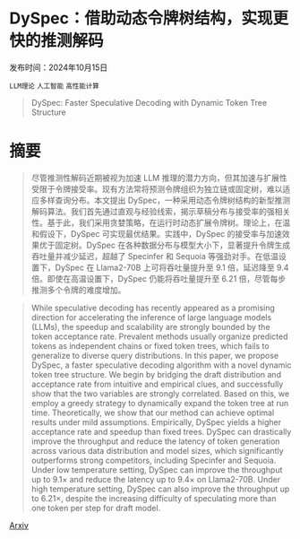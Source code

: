 # DySpec：借助动态令牌树结构，实现更快的推测解码

发布时间：2024年10月15日

`LLM理论` `人工智能` `高性能计算`

> DySpec: Faster Speculative Decoding with Dynamic Token Tree Structure

# 摘要

> 尽管推测性解码近期被视为加速 LLM 推理的潜力方向，但其加速与扩展性受限于令牌接受率。现有方法常将预测令牌组织为独立链或固定树，难以适应多样查询分布。本文提出 DySpec，一种采用动态令牌树结构的新型推测解码算法。我们首先通过直观与经验线索，揭示草稿分布与接受率的强相关性。基于此，我们采用贪婪策略，在运行时动态扩展令牌树。理论上，在温和假设下，DySpec 可实现最优结果。实践中，DySpec 的接受率与加速效果优于固定树。DySpec 在各种数据分布与模型大小下，显著提升令牌生成吞吐量并减少延迟，超越了 Specinfer 和 Sequoia 等强劲对手。在低温设置下，DySpec 在 Llama2-70B 上可将吞吐量提升至 9.1 倍，延迟降至 9.4 倍。即使在高温设置下，DySpec 仍能将吞吐量提升至 6.21 倍，尽管每步推测多个令牌的难度增加。

> While speculative decoding has recently appeared as a promising direction for accelerating the inference of large language models (LLMs), the speedup and scalability are strongly bounded by the token acceptance rate. Prevalent methods usually organize predicted tokens as independent chains or fixed token trees, which fails to generalize to diverse query distributions. In this paper, we propose DySpec, a faster speculative decoding algorithm with a novel dynamic token tree structure. We begin by bridging the draft distribution and acceptance rate from intuitive and empirical clues, and successfully show that the two variables are strongly correlated. Based on this, we employ a greedy strategy to dynamically expand the token tree at run time. Theoretically, we show that our method can achieve optimal results under mild assumptions. Empirically, DySpec yields a higher acceptance rate and speedup than fixed trees. DySpec can drastically improve the throughput and reduce the latency of token generation across various data distribution and model sizes, which significantly outperforms strong competitors, including Specinfer and Sequoia. Under low temperature setting, DySpec can improve the throughput up to 9.1$\times$ and reduce the latency up to 9.4$\times$ on Llama2-70B. Under high temperature setting, DySpec can also improve the throughput up to 6.21$\times$, despite the increasing difficulty of speculating more than one token per step for draft model.

[Arxiv](https://arxiv.org/abs/2410.11744)